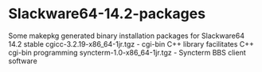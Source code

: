 # Slackware64-14.2-packages
Some makepkg generated binary installation packages for Slackware64 14.2 stable
cgicc-3.2.19-x86_64-1jr.tgz - cgi-bin C++ library facilitates C++ cgi-bin programming
syncterm-1.0-x86_64-1jr.tgz - Syncterm BBS client software
